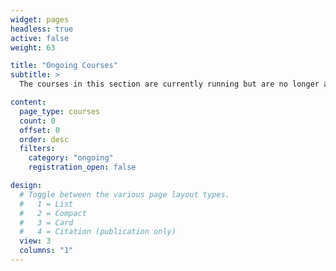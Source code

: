 ```yaml
---
widget: pages
headless: true
active: false
weight: 63

title: "Ongoing Courses"
subtitle: >
  The courses in this section are currently running but are no longer accepting registrations.

content:
  page_type: courses
  count: 0
  offset: 0
  order: desc
  filters:
    category: "ongoing"
    registration_open: false

design:
  # Toggle between the various page layout types.
  #   1 = List
  #   2 = Compact
  #   3 = Card
  #   4 = Citation (publication only)
  view: 3
  columns: "1"
---
```

